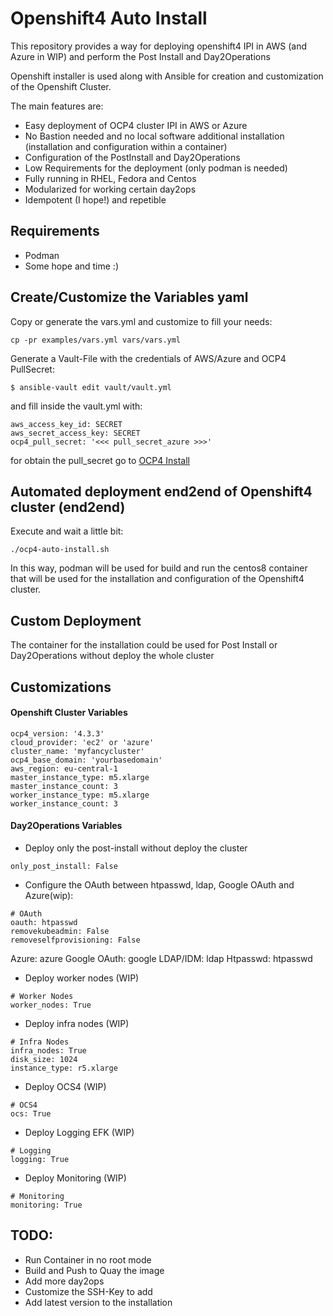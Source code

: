 # Openshift4 Auto Install

This repository provides a way for deploying openshift4 IPI in AWS (and Azure in WIP)
and perform the Post Install and Day2Operations

Openshift installer is used along with Ansible for creation and customization of the Openshift Cluster.

The main features are:

* Easy deployment of OCP4 cluster IPI in AWS or Azure
* No Bastion needed and no local software additional installation (installation and configuration within a container)
* Configuration of the PostInstall and Day2Operations
* Low Requirements for the deployment (only podman is needed)
* Fully running in RHEL, Fedora and Centos
* Modularized for working certain day2ops
* Idempotent (I hope!) and repetible

## Requirements

* Podman
* Some hope and time :)

## Create/Customize the Variables yaml

Copy or generate the vars.yml and customize to fill your needs:

```
cp -pr examples/vars.yml vars/vars.yml
```

Generate a Vault-File with the credentials of AWS/Azure and OCP4 PullSecret:

```
$ ansible-vault edit vault/vault.yml
```

and fill inside the vault.yml with:

```
aws_access_key_id: SECRET
aws_secret_access_key: SECRET
ocp4_pull_secret: '<<< pull_secret_azure >>>'
```

for obtain the pull_secret go to [OCP4 Install](https://cloud.redhat.com/openshift/install)



## Automated deployment end2end of Openshift4 cluster (end2end)

Execute and wait a little bit:

```
./ocp4-auto-install.sh
```

In this way, podman will be used for build and run the centos8 container that will be used for the installation and configuration of the Openshift4 cluster.

## Custom Deployment

The container for the installation could be used for Post Install or Day2Operations without deploy the whole cluster

## Customizations

#### Openshift Cluster Variables

```
ocp4_version: '4.3.3'
cloud_provider: 'ec2' or 'azure'
cluster_name: 'myfancycluster'
ocp4_base_domain: 'yourbasedomain'
aws_region: eu-central-1
master_instance_type: m5.xlarge
master_instance_count: 3
worker_instance_type: m5.xlarge
worker_instance_count: 3
```

#### Day2Operations Variables

* Deploy only the post-install without deploy the cluster

```
only_post_install: False
```

* Configure the OAuth between htpasswd, ldap, Google OAuth and Azure(wip):

```
# OAuth
oauth: htpasswd
removekubeadmin: False
removeselfprovisioning: False
```

Azure: azure
Google OAuth: google
LDAP/IDM: ldap
Htpasswd: htpasswd

* Deploy worker nodes (WIP)

```
# Worker Nodes
worker_nodes: True
```

* Deploy infra nodes (WIP)

```
# Infra Nodes
infra_nodes: True
disk_size: 1024
instance_type: r5.xlarge
```

* Deploy OCS4 (WIP)

```
# OCS4
ocs: True
```

* Deploy Logging EFK (WIP)

```
# Logging
logging: True
```

* Deploy Monitoring (WIP)

```
# Monitoring
monitoring: True
```

## TODO:

* Run Container in no root mode
* Build and Push to Quay the image
* Add more day2ops
* Customize the SSH-Key to add
* Add latest version to the installation

